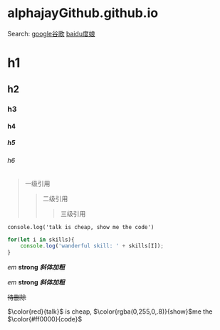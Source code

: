 # alphajayGithub.github.io

Search:    [google谷歌][1]    [baidu度娘][2]

[1]: http://google.com/ "google"
[2]: http://baidu.com/ "baidu"

# h1
## h2
### h3
#### h4
##### h5
###### h6


> 一级引用
>> 二级引用
>>> 三级引用


` console.log('talk is cheap, show me the code') `


``` javascript
for(let i in skills){
    console.log('wanderful skill: ' + skills[I]);
}
```
*em*
**strong**
***斜体加粗***

_em_
__strong__
___斜体加粗___

~~待删除~~

$\color{red}{talk}$ is cheap, $\color{rgba(0,255,0,.8)}{show}$me the $\color{#ff0000}{code}$
